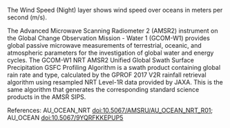 The Wind Speed (Night) layer shows wind speed over oceans in meters per second (m/s).

The Advanced Microwave Scanning Radiometer 2 (AMSR2) instrument on the Global Change Observation Mission - Water 1 (GCOM-W1) provides global passive microwave measurements of terrestrial, oceanic, and atmospheric parameters for the investigation of global water and energy cycles. The GCOM-W1 NRT AMSR2 Unified Global Swath Surface Precipitation GSFC Profiling Algorithm is a swath product containing global rain rate and type, calculated by the GPROF 2017 V2R rainfall retrieval algorithm using resampled NRT Level-1R data provided by JAXA. This is the same algorithm that generates the corresponding standard science products in the AMSR SIPS.

References: AU_OCEAN_NRT [doi:10.5067/AMSRU/AU_OCEAN_NRT_R01](https://doi.org/10.5067/AMSRU/AU_OCEAN_NRT_R01); AU_OCEAN [doi:10.5067/9YQRFKKEPUP5](https://doi.org/10.5067/9YQRFKKEPUP)